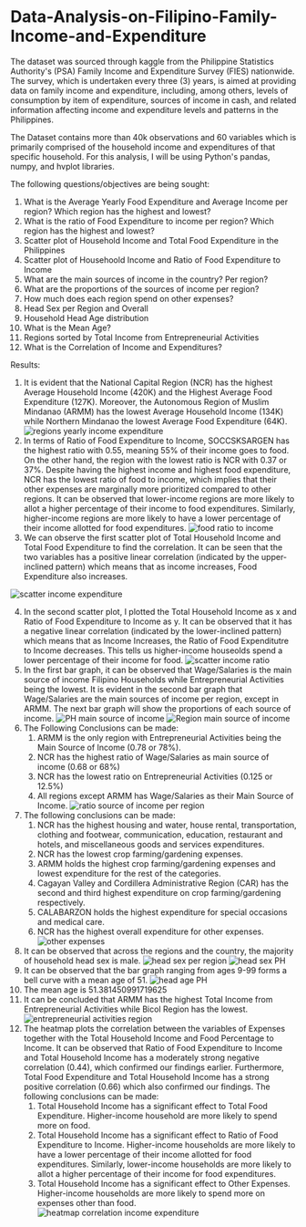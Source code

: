 # Data-Analysis-on-Filipino-Family-Income-and-Expenditure
The dataset was sourced through kaggle from the Philippine Statistics Authority's (PSA) Family Income and Expenditure Survey (FIES) nationwide. The survey, which is undertaken every three (3) years, is aimed at providing data on family income and expenditure, including, among others, levels of consumption by item of expenditure, sources of income in cash, and related information affecting income and expenditure levels and patterns in the Philippines.

The Dataset contains more than 40k observations and 60 variables which is primarily comprised of the household income and expenditures of that specific household. For this analysis, I will be using Python's pandas, numpy, and hvplot libraries.

The following questions/objectives are being sought:
1. What is the Average Yearly Food Expenditure and Average Income per region? Which region has the highest and lowest?
2. What is the ratio of Food Expenditure to income per region? Which region has the highest and lowest?
3. Scatter plot of Household Income and Total Food Expenditure in the Philippines
4. Scatter plot of Househoold Income and Ratio of Food Expenditure to Income
5. What are the main sources of income in the country? Per region?
6. What are the proportions of the sources of income per region?
7. How much does each region spend on other expenses?
8. Head Sex per Region and Overall
9. Household Head Age distribution
10. What is the Mean Age?
11. Regions sorted by Total Income from Entrepreneurial Activities
12. What is the Correlation of Income and Expenditures?

Results: 
1. It is evident that the National Capital Region (NCR) has the highest Average Household Income (420K) and the Highest Average Food Expenditure (127K). Moreover, the Autonomous Region of Muslim Mindanao (ARMM) has the lowest Average Household Income (134K) while Northern Mindanao the lowest Average Food Expenditure (64K). 
![regions yearly income expenditure](https://github.com/johanncatalla/Data-Analysis-on-Filipino-Family-Income-and-Expenditure/blob/main/images/1.png)
2. In terms of Ratio of Food Expenditure to Income, SOCCSKSARGEN has the highest ratio with 0.55, meaning 55% of their income goes to food. On the other hand, the region with the lowest ratio is NCR with 0.37 or 37%. Despite having the highest income and highest food expenditure, NCR has the lowest ratio of food to income, which implies that their other expenses are marginally more prioritized compared to other regions. It can be observed that lower-income regions are more likely to allot a higher percentage of their income to food expenditures. Similarly, higher-income regions are more likely to have a lower percentage of their income allotted for food expenditures. 
![food ratio to income](https://github.com/johanncatalla/Data-Analysis-on-Filipino-Family-Income-and-Expenditure/blob/main/images/2.png)
3. We can observe the first scatter plot of Total Household Income and Total Food Expenditure to find the correlation. It can be seen that the two variables has a positive linear correlation (indicated by the upper-inclined pattern) which means that as income increases, Food Expenditure also increases.

![scatter income expenditure](https://github.com/johanncatalla/Data-Analysis-on-Filipino-Family-Income-and-Expenditure/blob/main/images/3.png)

4. In the second scatter plot, I plotted the Total Household Income as x and Ratio of Food Expenditure to Income as y. It can be observed that it has a negative linear correlation (indicated by the lower-inclined pattern) which means that as Income Increases, the Ratio of Food Expenditutre to Income decreases. This tells us higher-income houseolds spend a lower percentage of their income for food. 
![scatter income ratio](https://github.com/johanncatalla/Data-Analysis-on-Filipino-Family-Income-and-Expenditure/blob/main/images/4.png)
5. In the first bar graph, it can be observed that Wage/Salaries is the main source of income Filipino Households while Entrepreneurial Activities being the lowest. It is evident in the second bar graph that Wage/Salaries are the main sources of income per region, except in ARMM. The next bar graph will show the proportions of each source of income.
![PH main source of income](https://github.com/johanncatalla/Data-Analysis-on-Filipino-Family-Income-and-Expenditure/blob/main/images/5.1.png)
![Region main source of income](https://github.com/johanncatalla/Data-Analysis-on-Filipino-Family-Income-and-Expenditure/blob/main/images/5.2.png)
6. The Following Conclusions can be made: 
    1. ARMM is the only region with Entrepreneurial Activities being the Main Source of Income (0.78 or 78%). 
    2. NCR has the highest ratio of Wage/Salaries as main source of income (0.68 or 68%)
    3. NCR has the lowest ratio on Entrepreneurial Activities (0.125 or 12.5%)
    4. All regions except ARMM has Wage/Salaries as their Main Source of Income.
![ratio source of income per region](https://github.com/johanncatalla/Data-Analysis-on-Filipino-Family-Income-and-Expenditure/blob/main/images/6.png)
7. The following conclusions can be made: 
    1. NCR has the highest housing and water, house rental, transportation, clothing and footwear, communication, education, restaurant and hotels, and miscellaneous goods and services expenditures.
    2. NCR has the lowest crop farming/gardening expenses. 
    3. ARMM holds the highest crop farming/gardening expenses and lowest expenditure for the rest of the categories. 
    4. Cagayan Valley and Cordillera Administrative Region (CAR) has the second and third highest expenditure on crop farming/gardening respectively.
    5. CALABARZON holds the highest expenditure for special occasions and medical care. 
    6. NCR has the highest overall expenditure for other expenses.
![other expenses](https://github.com/johanncatalla/Data-Analysis-on-Filipino-Family-Income-and-Expenditure/blob/main/images/7.png)
8. It can be observed that across the regions and the country, the majority of household head sex is male. 
![head sex per region](https://github.com/johanncatalla/Data-Analysis-on-Filipino-Family-Income-and-Expenditure/blob/main/images/8.1.png)
![head sex PH](https://github.com/johanncatalla/Data-Analysis-on-Filipino-Family-Income-and-Expenditure/blob/main/images/8.2.png)
9. It can be observed that the bar graph ranging from ages 9-99 forms a bell curve with a mean age of 51.
![head age PH](https://github.com/johanncatalla/Data-Analysis-on-Filipino-Family-Income-and-Expenditure/blob/main/images/9.png)
10. The mean age is 51.381450991719625
11. It can be concluded that ARMM has the highest Total Income from Entrepreneurial Activities while Bicol Region has the lowest. 
![entrepreneurial activities region](https://github.com/johanncatalla/Data-Analysis-on-Filipino-Family-Income-and-Expenditure/blob/main/images/11.png)
12. The heatmap plots the correlation between the variables of Expenses together with the Total Household Income and Food Percentage to Income. It can be observed that Ratio of Food Expenditure to Income and Total Household Income has a moderately strong negative correlation (0.44), which confirmed our findings earlier. Furthermore, Total Food Expenditure and Total Household Income has a strong positive correlation (0.66) which also confirmed our findings. The following conclusions can be made:
    1. Total Household Income has a significant effect to Total Food Expenditure. Higher-income household are more likely to spend more on food.
    2. Total Household Income has a significant effect to Ratio of Food Expenditure to Income. Higher-income households are more likely to have a lower percentage of their income allotted for food expenditures. Similarly, lower-income households are more likely to allot a higher percentage of their income for food expenditures.
    3. Total Household Income has a significant effect to Other Expenses. Higher-income households are more likely to spend more on expenses other than food.  
![heatmap correlation income expenditure](https://github.com/johanncatalla/Data-Analysis-on-Filipino-Family-Income-and-Expenditure/blob/main/images/12.png)
